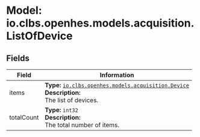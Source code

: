 # Model: io.clbs.openhes.models.acquisition.ListOfDevice

## Fields

| Field | Information |
| --- | --- |
| items | <b>Type:</b> [`io.clbs.openhes.models.acquisition.Device`](model-io-clbs-openhes-models-acquisition-device.md)<br><b>Description:</b><br>The list of devices. |
| totalCount | <b>Type:</b> `int32`<br><b>Description:</b><br>The total number of items. |

